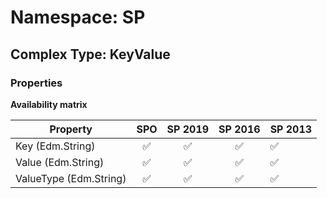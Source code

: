 # Namespace: SP

## Complex Type: KeyValue

### Properties

**Availability matrix**

Property | SPO | SP 2019 | SP 2016 | SP 2013
----------|:---:|:-------:|:-------:|:-------
Key (Edm.String) | ✅ | ✅ | ✅ | ✅
Value (Edm.String) | ✅ | ✅ | ✅ | ✅
ValueType (Edm.String) | ✅ | ✅ | ✅ | ✅
